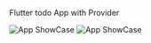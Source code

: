 Flutter todo App with Provider


![App ShowCase](../master/showcase1.png)
![App ShowCase](../master/showcase2.png)